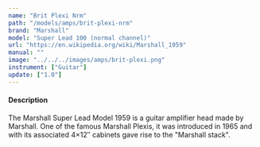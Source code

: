 ```yaml
---
name: "Brit Plexi Nrm"
path: "/models/amps/brit-plexi-nrm"
brand: "Marshall"
model: "Super Lead 100 (normal channel)"
url: "https://en.wikipedia.org/wiki/Marshall_1959"
manual: ""
image: "../../../images/amps/brit-plexi.png"
instrument: ["Guitar"]
update: ["1.0"]
---
```

#### Description
The Marshall Super Lead Model 1959 is a guitar amplifier head made by Marshall. One of the famous Marshall Plexis, it was introduced in 1965 and with its associated 4×12″ cabinets gave rise to the "Marshall stack".